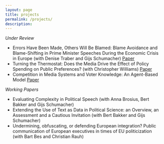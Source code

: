 ```yaml
---
layout: page
title: projects
permalink: /projects/
description:
---
```



*Under Review*

- Errors Have Been Made, Others Will Be Blamed: Blame Avoidance and Blame-Shifting in Prime Minister Speeches During the Economic Crisis in Europe (with Denise Traber and Gijs Schumacher) [Paper](https://osf.io/kg6qs/)
- Turning the Thermostat: Does the Media Drive the Effect of Policy Spending on Public Preferences? (with Christopher Williams) [Paper](https://osf.io/ymvfb)
- Competition in Media Systems and Voter Knowledge: An Agent-Based Model [Paper](https://osf.io/u7wbr/)

*Working Papers*
- Evaluating Complexity in Political Speech (with Anna Brosius, Bert Bakker and Gijs Schumacher)
- Extending the Use of Text as Data in Political Science: an Overview, an Assessment and a Cautious Invitation (with Bert Bakker and Gijs Schumacher)
- Undermining, obfuscating, or defending European integration? Public communication of European executives in times of EU politicization  (with Bart Bes and Christian Rauh) 